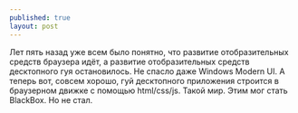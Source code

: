 ```yaml
---
published: true
layout: post
---
```


Лет пять назад уже всем было понятно, что развитие отобразительных средств браузера идёт, а развитие отобразительных средств десктопного гуя остановилось. Не спасло даже Windows Modern UI. А теперь вот, совсем хорошо, гуй десктопного приложения строится в браузерном движке с помощью html/css/js. Такой мир. Этим мог стать BlackBox. Но не стал.
